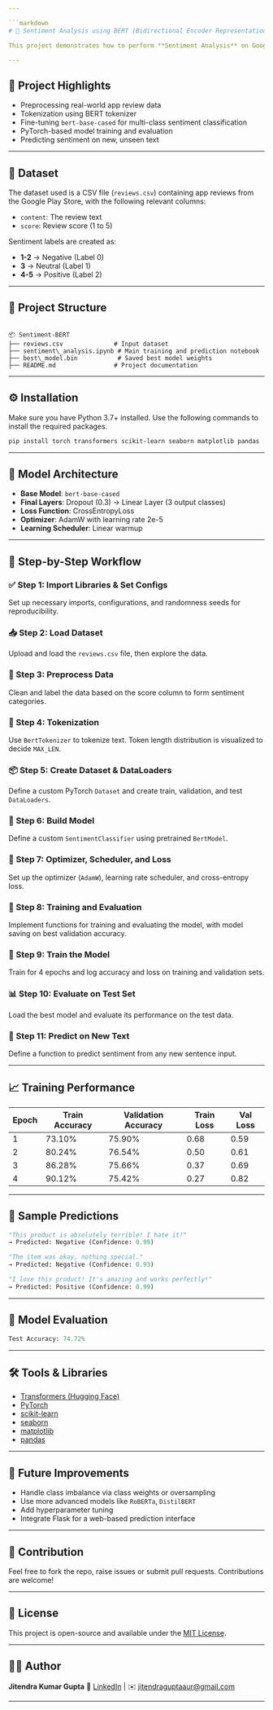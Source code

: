 ```yaml
---

```markdown
# 🧠 Sentiment Analysis using BERT (Bidirectional Encoder Representations from Transformers)

This project demonstrates how to perform **Sentiment Analysis** on Google Play Store reviews using the **BERT transformer model** (from Hugging Face). The model classifies reviews into **Positive**, **Neutral**, or **Negative** sentiments based on the review content.

---
```


## 📌 Project Highlights

- Preprocessing real-world app review data
- Tokenization using BERT tokenizer
- Fine-tuning `bert-base-cased` for multi-class sentiment classification
- PyTorch-based model training and evaluation
- Predicting sentiment on new, unseen text

---

## 📁 Dataset

The dataset used is a CSV file (`reviews.csv`) containing app reviews from the Google Play Store, with the following relevant columns:

- `content`: The review text
- `score`: Review score (1 to 5)

Sentiment labels are created as:
- **1-2** → Negative (Label 0)
- **3**   → Neutral (Label 1)
- **4-5** → Positive (Label 2)

---

## 🧩 Project Structure

```

📦 Sentiment-BERT
├── reviews.csv              # Input dataset
├── sentiment\_analysis.ipynb # Main training and prediction notebook
├── best\_model.bin           # Saved best model weights
├── README.md                # Project documentation

````

---

## ⚙️ Installation

Make sure you have Python 3.7+ installed. Use the following commands to install the required packages.

```bash
pip install torch transformers scikit-learn seaborn matplotlib pandas
````

---

## 🧠 Model Architecture

* **Base Model**: `bert-base-cased`
* **Final Layers**: Dropout (0.3) → Linear Layer (3 output classes)
* **Loss Function**: CrossEntropyLoss
* **Optimizer**: AdamW with learning rate 2e-5
* **Learning Scheduler**: Linear warmup

---

## 🚀 Step-by-Step Workflow

### ✅ Step 1: Import Libraries & Set Configs

Set up necessary imports, configurations, and randomness seeds for reproducibility.

### 📥 Step 2: Load Dataset

Upload and load the `reviews.csv` file, then explore the data.

### 🧹 Step 3: Preprocess Data

Clean and label the data based on the score column to form sentiment categories.

### 🔡 Step 4: Tokenization

Use `BertTokenizer` to tokenize text. Token length distribution is visualized to decide `MAX_LEN`.

### 📦 Step 5: Create Dataset & DataLoaders

Define a custom PyTorch `Dataset` and create train, validation, and test `DataLoaders`.

### 🧱 Step 6: Build Model

Define a custom `SentimentClassifier` using pretrained `BertModel`.

### 🔧 Step 7: Optimizer, Scheduler, and Loss

Set up the optimizer (`AdamW`), learning rate scheduler, and cross-entropy loss.

### 🔁 Step 8: Training and Evaluation

Implement functions for training and evaluating the model, with model saving on best validation accuracy.

### 🎯 Step 9: Train the Model

Train for 4 epochs and log accuracy and loss on training and validation sets.

### 📊 Step 10: Evaluate on Test Set

Load the best model and evaluate its performance on the test data.

### 💬 Step 11: Predict on New Text

Define a function to predict sentiment from any new sentence input.

---

## 📈 Training Performance

| Epoch | Train Accuracy | Validation Accuracy | Train Loss | Val Loss |
| ----- | -------------- | ------------------- | ---------- | -------- |
| 1     | 73.10%         | 75.90%              | 0.68       | 0.59     |
| 2     | 80.24%         | 76.54%              | 0.50       | 0.61     |
| 3     | 86.28%         | 75.66%              | 0.37       | 0.69     |
| 4     | 90.12%         | 75.42%              | 0.27       | 0.82     |

---

## 📌 Sample Predictions

```python
"This product is absolutely terrible! I hate it!"
→ Predicted: Negative (Confidence: 0.99)

"The item was okay, nothing special."
→ Predicted: Negative (Confidence: 0.93)

"I love this product! It's amazing and works perfectly!"
→ Predicted: Positive (Confidence: 0.99)
```

---

## 🧪 Model Evaluation

```python
Test Accuracy: 74.72%
```

---

## 🛠️ Tools & Libraries

* [Transformers (Hugging Face)](https://huggingface.co/transformers/)
* [PyTorch](https://pytorch.org/)
* [scikit-learn](https://scikit-learn.org/)
* [seaborn](https://seaborn.pydata.org/)
* [matplotlib](https://matplotlib.org/)
* [pandas](https://pandas.pydata.org/)

---

## 📎 Future Improvements

* Handle class imbalance via class weights or oversampling
* Use more advanced models like `RoBERTa`, `DistilBERT`
* Add hyperparameter tuning
* Integrate Flask for a web-based prediction interface

---

## 🤝 Contribution

Feel free to fork the repo, raise issues or submit pull requests. Contributions are welcome!

---

## 📜 License

This project is open-source and available under the [MIT License](LICENSE).

---

## 🙋‍♂️ Author

**Jitendra Kumar Gupta**
🔗 [LinkedIn](https://www.linkedin.com/in/jitendraguptaiitk/) | ✉️ [jitendraguptaaur@gmail.com](mailto:jitendraguptaaur@gmail.com)

---























